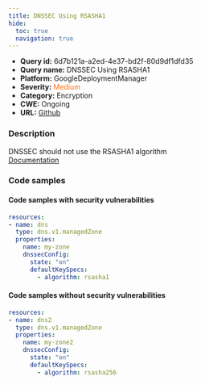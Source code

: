 ```yaml
---
title: DNSSEC Using RSASHA1
hide:
  toc: true
  navigation: true
---
```


<style>
  .highlight .hll {
    background-color: #ff171742;
  }
  .md-content {
    max-width: 1100px;
    margin: 0 auto;
  }
</style>

-   **Query id:** 6d7b121a-a2ed-4e37-bd2f-80d9df1dfd35
-   **Query name:** DNSSEC Using RSASHA1
-   **Platform:** GoogleDeploymentManager
-   **Severity:** <span style="color:#ff7213">Medium</span>
-   **Category:** Encryption
-   **CWE:** Ongoing
-   **URL:** [Github](https://github.com/Checkmarx/kics/tree/master/assets/queries/googleDeploymentManager/gcp/dnssec_using_rsasha1)

### Description
DNSSEC should not use the RSASHA1 algorithm<br>
[Documentation](https://cloud.google.com/dns/docs/reference/v1/managedZones)

### Code samples
#### Code samples with security vulnerabilities
```yaml title="Positive test num. 1 - yaml file" hl_lines="9"
resources:
- name: dns
  type: dns.v1.managedZone
  properties:
    name: my-zone
    dnssecConfig:
      state: "on"
      defaultKeySpecs:
        - algorithm: rsasha1

```


#### Code samples without security vulnerabilities
```yaml title="Negative test num. 1 - yaml file"
resources:
- name: dns2
  type: dns.v1.managedZone
  properties:
    name: my-zone2
    dnssecConfig:
      state: "on"
      defaultKeySpecs:
        - algorithm: rsasha256

```
